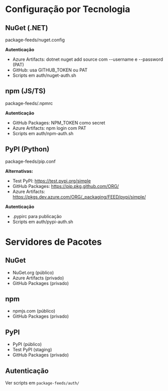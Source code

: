 # Configuração por Tecnologia
## NuGet (.NET)
package-feeds/nuget.config

**Autenticação**
- Azure Artifacts: dotnet nuget add source com --username e --password (PAT)
- GitHub: usa GITHUB_TOKEN ou PAT
- Scripts em auth/nuget-auth.sh

## npm (JS/TS)
package-feeds/.npmrc

**Autenticação**
- GitHub Packages: NPM_TOKEN como secret
- Azure Artifacts: npm login com PAT
- Scripts em auth/npm-auth.sh

## PyPI (Python)
package-feeds/pip.conf

**Alternativas:**
- Test PyPI: https://test.pypi.org/simple
- GitHub Packages: https://pip.pkg.github.com/ORG/
- Azure Artifacts: https://pkgs.dev.azure.com/ORG/_packaging/FEED/pypi/simple/

**Autenticação**
- .pypirc para publicação
- Scripts em auth/pypi-auth.sh

# Servidores de Pacotes

## NuGet
- NuGet.org (público)
- Azure Artifacts (privado)
- GitHub Packages (privado)

## npm
- npmjs.com (público)
- GitHub Packages (privado)

## PyPI
- PyPI (público)
- Test PyPI (staging)
- GitHub Packages (privado)

## Autenticação
Ver scripts em `package-feeds/auth/`